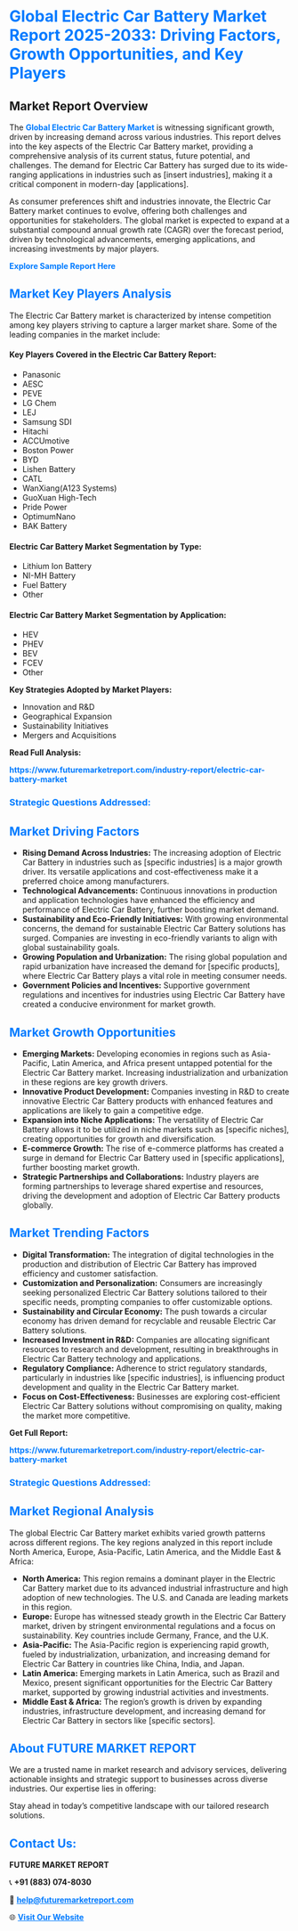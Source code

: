 <h1 style="color: #007BFF;">Global Electric Car Battery Market Report 2025-2033: Driving Factors, Growth Opportunities, and Key Players</h1>

<section id="overview">
<h2>Market Report Overview</h2>
<p>The <a href="https://www.futuremarketreport.com/industry-report/electric-car-battery-market" style="color: #007BFF; text-decoration: none;"><strong>Global Electric Car Battery Market</strong></a> is witnessing significant growth, driven by increasing demand across various industries. This report delves into the key aspects of the Electric Car Battery market, providing a comprehensive analysis of its current status, future potential, and challenges. The demand for Electric Car Battery has surged due to its wide-ranging applications in industries such as [insert industries], making it a critical component in modern-day [applications].</p>
<p>As consumer preferences shift and industries innovate, the Electric Car Battery market continues to evolve, offering both challenges and opportunities for stakeholders. The global market is expected to expand at a substantial compound annual growth rate (CAGR) over the forecast period, driven by technological advancements, emerging applications, and increasing investments by major players.</p>
</section>

<section id="overview">
<p><a href="https://www.futuremarketreport.com/request-sample/reportId=83348" style="color: #007BFF; text-decoration: none;"><strong>Explore Sample Report Here</strong></a></p>
</section>

<section id="key-players">
<h2 style="color: #007BFF;">Market Key Players Analysis</h2>
<p>The Electric Car Battery market is characterized by intense competition among key players striving to capture a larger market share. Some of the leading companies in the market include:</p>
<h4>Key Players Covered in the Electric Car Battery Report:</h4>
<ul><li>Panasonic</li><li>AESC</li><li>PEVE</li><li>LG Chem</li><li>LEJ</li><li>Samsung SDI</li><li>Hitachi</li><li>ACCUmotive</li><li>Boston Power</li><li>BYD</li><li>Lishen Battery</li><li>CATL</li><li>WanXiang(A123 Systems)</li><li>GuoXuan High-Tech</li><li>Pride Power</li><li>OptimumNano</li><li>BAK Battery</li></ul>
<h4>Electric Car Battery Market Segmentation by Type:</h4>
<ul><li>Lithium Ion Battery</li><li>NI-MH Battery</li><li>Fuel Battery</li><li>Other</li></ul>

<h4>Electric Car Battery Market Segmentation by Application:</h4>
<ul><li>HEV</li><li>PHEV</li><li>BEV</li><li>FCEV</li><li>Other</li></ul>
<p><strong>Key Strategies Adopted by Market Players:</strong></p>
<ul>
<li>Innovation and R&D</li>
<li>Geographical Expansion</li>
<li>Sustainability Initiatives</li>
<li>Mergers and Acquisitions</li>
</ul>
</section>

<section>
<p><strong>Read Full Analysis: </strong></p><a href="https://www.futuremarketreport.com/industry-report/electric-car-battery-market" style="color: #007BFF; text-decoration: none;"><strong>https://www.futuremarketreport.com/industry-report/electric-car-battery-market</strong></a>
<h3 style="color: #007BFF;">Strategic Questions Addressed:</h3>
</section>

<section id="driving-factors">
<h2 style="color: #007BFF;">Market Driving Factors</h2>
<ul>
<li><strong>Rising Demand Across Industries:</strong> The increasing adoption of Electric Car Battery in industries such as [specific industries] is a major growth driver. Its versatile applications and cost-effectiveness make it a preferred choice among manufacturers.</li>
<li><strong>Technological Advancements:</strong> Continuous innovations in production and application technologies have enhanced the efficiency and performance of Electric Car Battery, further boosting market demand.</li>
<li><strong>Sustainability and Eco-Friendly Initiatives:</strong> With growing environmental concerns, the demand for sustainable Electric Car Battery solutions has surged. Companies are investing in eco-friendly variants to align with global sustainability goals.</li>
<li><strong>Growing Population and Urbanization:</strong> The rising global population and rapid urbanization have increased the demand for [specific products], where Electric Car Battery plays a vital role in meeting consumer needs.</li>
<li><strong>Government Policies and Incentives:</strong> Supportive government regulations and incentives for industries using Electric Car Battery have created a conducive environment for market growth.</li>
</ul>
</section>

<section id="growth-opportunities">
<h2 style="color: #007BFF;">Market Growth Opportunities</h2>
<ul>
<li><strong>Emerging Markets:</strong> Developing economies in regions such as Asia-Pacific, Latin America, and Africa present untapped potential for the Electric Car Battery market. Increasing industrialization and urbanization in these regions are key growth drivers.</li>
<li><strong>Innovative Product Development:</strong> Companies investing in R&D to create innovative Electric Car Battery products with enhanced features and applications are likely to gain a competitive edge.</li>
<li><strong>Expansion into Niche Applications:</strong> The versatility of Electric Car Battery allows it to be utilized in niche markets such as [specific niches], creating opportunities for growth and diversification.</li>
<li><strong>E-commerce Growth:</strong> The rise of e-commerce platforms has created a surge in demand for Electric Car Battery used in [specific applications], further boosting market growth.</li>
<li><strong>Strategic Partnerships and Collaborations:</strong> Industry players are forming partnerships to leverage shared expertise and resources, driving the development and adoption of Electric Car Battery products globally.</li>
</ul>
</section>

<section id="trending-factors">
<h2 style="color: #007BFF;">Market Trending Factors</h2>
<ul>
<li><strong>Digital Transformation:</strong> The integration of digital technologies in the production and distribution of Electric Car Battery has improved efficiency and customer satisfaction.</li>
<li><strong>Customization and Personalization:</strong> Consumers are increasingly seeking personalized Electric Car Battery solutions tailored to their specific needs, prompting companies to offer customizable options.</li>
<li><strong>Sustainability and Circular Economy:</strong> The push towards a circular economy has driven demand for recyclable and reusable Electric Car Battery solutions.</li>
<li><strong>Increased Investment in R&D:</strong> Companies are allocating significant resources to research and development, resulting in breakthroughs in Electric Car Battery technology and applications.</li>
<li><strong>Regulatory Compliance:</strong> Adherence to strict regulatory standards, particularly in industries like [specific industries], is influencing product development and quality in the Electric Car Battery market.</li>
<li><strong>Focus on Cost-Effectiveness:</strong> Businesses are exploring cost-efficient Electric Car Battery solutions without compromising on quality, making the market more competitive.</li>
</ul>
</section>

<section>
<p><strong>Get Full Report: </strong></p><a href="https://www.futuremarketreport.com/industry-report/electric-car-battery-market" style="color: #007BFF; text-decoration: none;"><strong>https://www.futuremarketreport.com/industry-report/electric-car-battery-market</strong></a>
<h3 style="color: #007BFF;">Strategic Questions Addressed:</h3>
</section>


<section id="regional-analysis">
<h2 style="color: #007BFF;">Market Regional Analysis</h2>
<p>The global Electric Car Battery market exhibits varied growth patterns across different regions. The key regions analyzed in this report include North America, Europe, Asia-Pacific, Latin America, and the Middle East & Africa:</p>
<ul>
<li><strong>North America:</strong> This region remains a dominant player in the Electric Car Battery market due to its advanced industrial infrastructure and high adoption of new technologies. The U.S. and Canada are leading markets in this region.</li>
<li><strong>Europe:</strong> Europe has witnessed steady growth in the Electric Car Battery market, driven by stringent environmental regulations and a focus on sustainability. Key countries include Germany, France, and the U.K.</li>
<li><strong>Asia-Pacific:</strong> The Asia-Pacific region is experiencing rapid growth, fueled by industrialization, urbanization, and increasing demand for Electric Car Battery in countries like China, India, and Japan.</li>
<li><strong>Latin America:</strong> Emerging markets in Latin America, such as Brazil and Mexico, present significant opportunities for the Electric Car Battery market, supported by growing industrial activities and investments.</li>
<li><strong>Middle East & Africa:</strong> The region’s growth is driven by expanding industries, infrastructure development, and increasing demand for Electric Car Battery in sectors like [specific sectors].</li>
</ul>
</section>

<footer>
<h2 style="color: #007BFF;">About FUTURE MARKET REPORT</h2>
<p>We are a trusted name in market research and advisory services, delivering actionable insights and strategic support to businesses across diverse industries. Our expertise lies in offering:</p>

<p>Stay ahead in today’s competitive landscape with our tailored research solutions.</p>

<h2 style="color: #007BFF;">Contact Us:</h2>
<p><strong>FUTURE MARKET REPORT</strong></p>
<p>📞 <strong>+91 (883) 074-8030</strong></p>
<p>📧 <strong><a href="mailto:help@futuremarketreport.com" style="color: #007BFF;">help@futuremarketreport.com</a></strong></p>
<p>🌐 <strong><a href="https://www.futuremarketreport.com/" style="color: #007BFF;">Visit Our Website</a></strong></p>
</footer>
